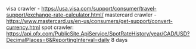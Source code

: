 visa crawler - https://usa.visa.com/support/consumer/travel-support/exchange-rate-calculator.html/
mastercard crawler - https://www.mastercard.us/en-us/consumers/get-support/convert-currency.html
spot crawler: https://api.ofx.com/PublicSite.ApiService/SpotRateHistory/year/CAD/USD?DecimalPlaces=6&ReportingInterval=daily
8 days
